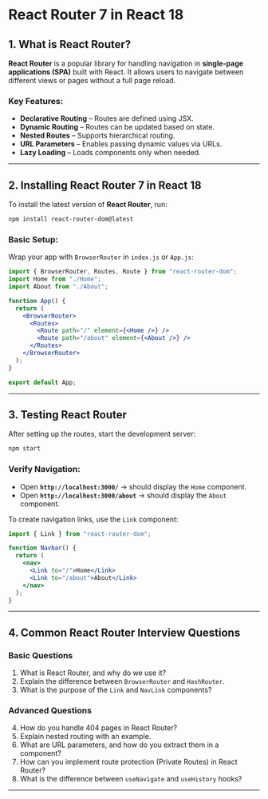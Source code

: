 # React Router 7 in React 18

## 1. What is React Router?
**React Router** is a popular library for handling navigation in **single-page applications (SPA)** built with React. It allows users to navigate between different views or pages without a full page reload.

### **Key Features**:
- **Declarative Routing** – Routes are defined using JSX.
- **Dynamic Routing** – Routes can be updated based on state.
- **Nested Routes** – Supports hierarchical routing.
- **URL Parameters** – Enables passing dynamic values via URLs.
- **Lazy Loading** – Loads components only when needed.

---

## 2. Installing React Router 7 in React 18
To install the latest version of **React Router**, run:

```sh
npm install react-router-dom@latest
```

### **Basic Setup:**
Wrap your app with `BrowserRouter` in `index.js` or `App.js`:

```jsx
import { BrowserRouter, Routes, Route } from "react-router-dom";
import Home from "./Home";
import About from "./About";

function App() {
  return (
    <BrowserRouter>
      <Routes>
        <Route path="/" element={<Home />} />
        <Route path="/about" element={<About />} />
      </Routes>
    </BrowserRouter>
  );
}

export default App;
```

---

## 3. Testing React Router
After setting up the routes, start the development server:

```sh
npm start
```

### **Verify Navigation**:
- Open **`http://localhost:3000/`** → should display the `Home` component.
- Open **`http://localhost:3000/about`** → should display the `About` component.

To create navigation links, use the `Link` component:

```jsx
import { Link } from "react-router-dom";

function Navbar() {
  return (
    <nav>
      <Link to="/">Home</Link>
      <Link to="/about">About</Link>
    </nav>
  );
}
```

---

## 4. Common React Router Interview Questions
### **Basic Questions**
1. What is React Router, and why do we use it?
2. Explain the difference between `BrowserRouter` and `HashRouter`.
3. What is the purpose of the `Link` and `NavLink` components?

### **Advanced Questions**
4. How do you handle 404 pages in React Router?
5. Explain nested routing with an example.
6. What are URL parameters, and how do you extract them in a component?
7. How can you implement route protection (Private Routes) in React Router?
8. What is the difference between `useNavigate` and `useHistory` hooks?

---


